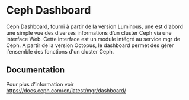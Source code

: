# Ceph Dashboard
Ceph Dashboard, fourni à partir de la version Luminous, une est d'abord une simple vue des diverses informations d’un cluster Ceph via une interface Web.
Cette interface est un module intégré au service mgr de Ceph.
A partir de la version Octopus, le dashboard permet des gèrer l'ensemble des fonctions d'un cluster Ceph.
## Documentation
Pour plus d’information voir https://docs.ceph.com/en/latest/mgr/dashboard/
